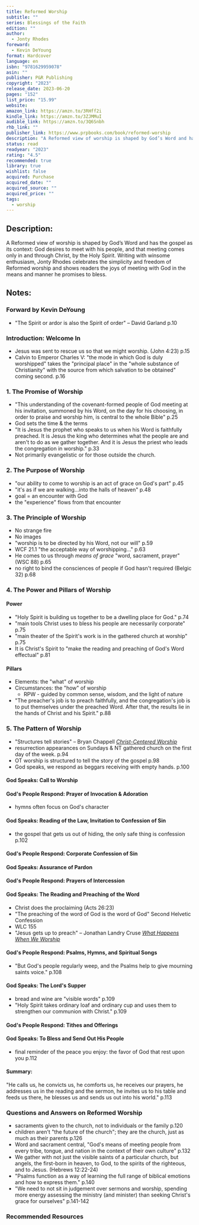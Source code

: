 ```yaml
---
title: Reformed Worship
subtitle: ""
series: Blessings of the Faith
edition: ""
author:
  - Jonty Rhodes
foreward:
  - Kevin DeYoung
format: Hardcover
language: en
isbn: "9781629959078"
asin: ""
publisher: P&R Publishing
copyright: "2023"
release_date: 2023-06-20
pages: "152"
list_price: "15.99"
website: 
amazon_link: https://amzn.to/3RHff2i
kindle_link: https://amzn.to/3ZJMMuI
audible_link: https://amzn.to/3Q6Snbh
rhb_link: ""
publisher_link: https://www.prpbooks.com/book/reformed-worship
description: "A Reformed view of worship is shaped by God’s Word and has the gospel as its context: God desires to meet with his people, and that meeting comes only in and through Christ, by the Holy Spirit. Writing with winsome enthusiasm, Jonty Rhodes celebrates the simplicity and freedom of Reformed worship and shows readers the joys of meeting with God in the means and manner he promises to bless."
status: read
readyear: "2023"
rating: "4.5"
recommended: true
library: true
wishlist: false
acquired: Purchase
acquired_date: ""
acquired_source: ""
acquired_price: ""
tags:
  - worship
---
```


## Description:

A Reformed view of worship is shaped by God’s Word and has the gospel as its context: God desires to meet with his people, and that meeting comes only in and through Christ, by the Holy Spirit. Writing with winsome enthusiasm, Jonty Rhodes celebrates the simplicity and freedom of Reformed worship and shows readers the joys of meeting with God in the means and manner he promises to bless.

## Notes:
### Forward by Kevin DeYoung

- "The Spirit or ardor is also the Spirit of order"  – David Garland p.10 
### Introduction: Welcome In

- Jesus was sent to rescue us so that we might worship. (John 4:23) p.15
- Calvin to Emperor Charles V: "the mode in which God is duly worshipped" takes the "principal place" in the "whole substance of Christianity" with the source from which salvation to be obtained" coming second. p.16
### 1. The Promise of Worship

- "This understanding of the covenant-formed people of God meeting at his invitation, summoned by his Word, on the day for his choosing, in order to praise and worship him, is central to the whole Bible" p.25
- God sets the time & the terms
- "It is Jesus the prophet who speaks to us when his Word is faithfully preached. It is Jesus the king who determines what the people are and aren't to do as we gather together. And it is Jesus the priest who leads the congregation in worship." p.33
- Not primarily evangelistic or for those outside the church.
### 2. The Purpose of Worship
- "our ability to come to worship is an act of grace on God's part" p.45
- "it's as if we are walking...into the halls of heaven" p.48
- goal = an encounter with God
- the "experience" flows from that encounter 
### 3. The Principle of Worship
- No strange fire
- No images
- "worship is to be directed by his Word, not our will" p.59
- WCF 21.1 "the acceptable way of worshipping..." p.63
- He comes to us through _means of grace_ "word, sacrament, prayer" (WSC 88) p.65
- no right to bind the consciences of people if God hasn't required (Belgic 32) p.68
### 4. The Power and Pillars of Worship
#### Power
- "Holy Spirit is building us together to be a dwelling place for God." p.74
- "main tools Christ uses to bless his people are necessarily corporate" p.75
- "main theater of the Spirit's work is in the gathered church at worship" p.75
- It is Christ's Spirit to "make the reading and preaching of God's Word effectual" p.81
#### Pillars
- Elements: the "what" of worship
- Circumstances: the "how" of worship
	- RPW - guided by common sense, wisdom, and the light of nature
- "The preacher's job is to preach faithfully, and the congregation's job is to put themselves under the preached Word. After that, the results lie in the hands of Christ and his Spirit." p.88
### 5. The Pattern of Worship
- "Structures tell stories" – Bryan Chappell [_Christ-Centered Worship_](/notes/books/christ-centered-worship-9780801098116/)
- resurrection appearances on Sundays & NT gathered church on the first day of the week. p.94
- OT worship is structured to tell the story of the gospel p.98
- God speaks, we respond as beggars receiving with empty hands. p.100
#### God Speaks: Call to Worship
#### God's People Respond: Prayer of Invocation & Adoration
- hymns often focus on God's character
#### God Speaks: Reading of the Law, Invitation to Confession of Sin
- the gospel that gets us out of hiding, the only safe thing is confession p.102
#### God's People Respond: Corporate Confession of Sin
#### God Speaks: Assurance of Pardon
#### God's People Respond: Prayers of Intercession
#### God Speaks: The Reading and Preaching of the Word
- Christ does the proclaiming (Acts 26:23)
- "The preaching of the word of God is the word of God" Second Helvetic Confession
- WLC 155
- "Jesus gets up to preach" – Jonathan Landry Cruse [_What Happens When We Worship_](/notes/books/what-happens-when-we-worship-9781601788160/)
#### God's People Respond: Psalms, Hymns, and Spiritual Songs
- "But God's people regularly weep, and the Psalms help to give mourning saints voice." p.108
#### God Speaks: The Lord's Supper
- bread and wine are "visible words" p.109
- "Holy Spirit takes ordinary loaf and ordinary cup and uses them to strengthen our communion with Christ." p.109
#### God's People Respond: Tithes and Offerings
#### God Speaks: To Bless and Send Out His People
- final reminder of the peace you enjoy: the favor of God that rest upon you p.112

#### Summary:
"He calls us, he convicts us, he comforts us, he receives our prayers, he addresses us in the reading and the sermon, he invites us to his table and feeds us there, he blesses us and sends us out into his world." p.113

### Questions and Answers on Reformed Worship
- sacraments given to the church, not to individuals or the family p.120
- children aren't "the future of the church"; they are the church, just as much as their parents p.126
- Word and sacrament central, "God's means of meeting people from every tribe, tongue, and nation in the context of their own culture" p.132
- We gather with not just the visible saints of a particular church, but angels, the first-born in heaven, to God, to the spirits of the righteous, and to Jesus. (Hebrews 12:22-24)
- "Psalms function as a way of learning the full range of biblical emotions and how to express them." p.140
- "We need to not sit in judgement over sermons and worship, spending more energy assessing the ministry (and minister) than seeking Christ's grace for ourselves" p.141-142
### Recommended Resources

